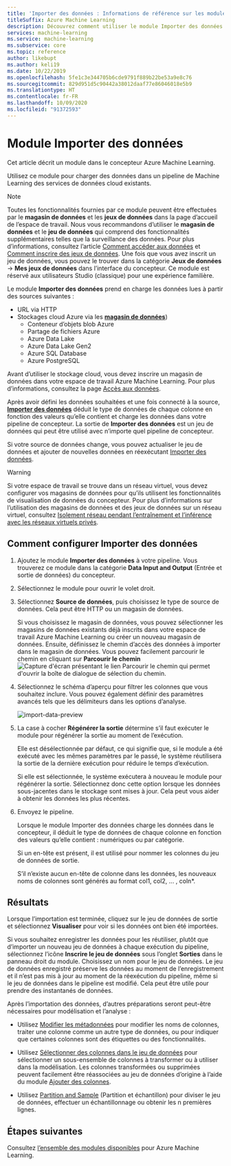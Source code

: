 ```yaml
---
title: 'Importer des données : Informations de référence sur les modules'
titleSuffix: Azure Machine Learning
description: Découvrez comment utiliser le module Importer des données dans Azure Machine Learning pour charger des données dans un pipeline de Machine Learning à partir de services de données cloud existants.
services: machine-learning
ms.service: machine-learning
ms.subservice: core
ms.topic: reference
author: likebupt
ms.author: keli19
ms.date: 10/22/2019
ms.openlocfilehash: 5fe1c3e344705b6cde9791f889b22be53a9e8c76
ms.sourcegitcommit: 829d951d5c90442a38012daaf77e86046018e5b9
ms.translationtype: HT
ms.contentlocale: fr-FR
ms.lasthandoff: 10/09/2020
ms.locfileid: "91372593"
---
```

# <a name="import-data-module"></a>Module Importer des données

Cet article décrit un module dans le concepteur Azure Machine Learning.

Utilisez ce module pour charger des données dans un pipeline de Machine Learning des services de données cloud existants. 

> [!Note]
> Toutes les fonctionnalités fournies par ce module peuvent être effectuées par le **magasin de données** et les **jeux de données** dans la page d’accueil de l’espace de travail. Nous vous recommandons d’utiliser le **magasin de données** et le **jeu de données** qui comprend des fonctionnalités supplémentaires telles que la surveillance des données. Pour plus d’informations, consultez l’article [Comment accéder aux données](../how-to-access-data.md) et [Comment inscrire des jeux de données](../how-to-create-register-datasets.md).
> Une fois que vous avez inscrit un jeu de données, vous pouvez le trouver dans la catégorie **Jeux de données** -> **Mes jeux de données** dans l’interface du concepteur. Ce module est réservé aux utilisateurs Studio (classique) pour une expérience familière. 
>

Le module **Importer des données** prend en charge les données lues à partir des sources suivantes :

- URL via HTTP
- Stockages cloud Azure via les [**magasin de données**](../how-to-access-data.md))
    - Conteneur d’objets blob Azure
    - Partage de fichiers Azure
    - Azure Data Lake
    - Azure Data Lake Gen2
    - Azure SQL Database
    - Azure PostgreSQL    

Avant d’utiliser le stockage cloud, vous devez inscrire un magasin de données dans votre espace de travail Azure Machine Learning. Pour plus d’informations, consultez la page [Accès aux données](../how-to-access-data.md). 

Après avoir défini les données souhaitées et une fois connecté à la source, **[Importer des données](./import-data.md)** déduit le type de données de chaque colonne en fonction des valeurs qu’elle contient et charge les données dans votre pipeline de concepteur. La sortie de **Importer des données** est un jeu de données qui peut être utilisé avec n’importe quel pipeline de concepteur.

Si votre source de données change, vous pouvez actualiser le jeu de données et ajouter de nouvelles données en réexécutant [Importer des données](./import-data.md).

> [!WARNING]
> Si votre espace de travail se trouve dans un réseau virtuel, vous devez configurer vos magasins de données pour qu’ils utilisent les fonctionnalités de visualisation de données du concepteur. Pour plus d’informations sur l’utilisation des magasins de données et des jeux de données sur un réseau virtuel, consultez [Isolement réseau pendant l’entraînement et l’inférence avec les réseaux virtuels privés](../how-to-enable-studio-virtual-network.md).


## <a name="how-to-configure-import-data"></a>Comment configurer Importer des données

1. Ajoutez le module **Importer des données** à votre pipeline. Vous trouverez ce module dans la catégorie **Data Input and Output** (Entrée et sortie de données) du concepteur.

1. Sélectionnez le module pour ouvrir le volet droit.

1. Sélectionnez **Source de données**, puis choisissez le type de source de données. Cela peut être HTTP ou un magasin de données.

    Si vous choisissez le magasin de données, vous pouvez sélectionner les magasins de données existants déjà inscrits dans votre espace de travail Azure Machine Learning ou créer un nouveau magasin de données. Ensuite, définissez le chemin d’accès des données à importer dans le magasin de données. Vous pouvez facilement parcourir le chemin en cliquant sur **Parcourir le chemin** ![Capture d'écran présentant le lien Parcourir le chemin qui permet d'ouvrir la boîte de dialogue de sélection du chemin.](media/module/import-data-path.png)

1. Sélectionnez le schéma d’aperçu pour filtrer les colonnes que vous souhaitez inclure. Vous pouvez également définir des paramètres avancés tels que les délimiteurs dans les options d’analyse.

    ![import-data-preview](media/module/import-data.png)

1. La case à cocher **Régénérer la sortie** détermine s’il faut exécuter le module pour régénérer la sortie au moment de l’exécution. 

    Elle est désélectionnée par défaut, ce qui signifie que, si le module a été exécuté avec les mêmes paramètres par le passé, le système réutilisera la sortie de la dernière exécution pour réduire le temps d’exécution. 

    Si elle est sélectionnée, le système exécutera à nouveau le module pour régénérer la sortie. Sélectionnez donc cette option lorsque les données sous-jacentes dans le stockage sont mises à jour. Cela peut vous aider à obtenir les données les plus récentes.


1. Envoyez le pipeline.

    Lorsque le module Importer des données charge les données dans le concepteur, il déduit le type de données de chaque colonne en fonction des valeurs qu’elle contient : numériques ou par catégorie.

    Si un en-tête est présent, il est utilisé pour nommer les colonnes du jeu de données de sortie.

    S’il n’existe aucun en-tête de colonne dans les données, les nouveaux noms de colonnes sont générés au format col1, col2, ... , coln*.

## <a name="results"></a>Résultats

Lorsque l’importation est terminée, cliquez sur le jeu de données de sortie et sélectionnez **Visualiser** pour voir si les données ont bien été importées.

Si vous souhaitez enregistrer les données pour les réutiliser, plutôt que d’importer un nouveau jeu de données à chaque exécution du pipeline, sélectionnez l’icône **Inscrire le jeu de données** sous l’onglet **Sorties** dans le panneau droit du module. Choisissez un nom pour le jeu de données. Le jeu de données enregistré préserve les données au moment de l’enregistrement et il n’est pas mis à jour au moment de la réexécution du pipeline, même si le jeu de données dans le pipeline est modifié. Cela peut être utile pour prendre des instantanés de données.

Après l’importation des données, d’autres préparations seront peut-être nécessaires pour modélisation et l’analyse :

- Utilisez [Modifier les métadonnées](./edit-metadata.md) pour modifier les noms de colonnes, traiter une colonne comme un autre type de données, ou pour indiquer que certaines colonnes sont des étiquettes ou des fonctionnalités.

- Utilisez [Sélectionner des colonnes dans le jeu de données](./select-columns-in-dataset.md) pour sélectionner un sous-ensemble de colonnes à transformer ou à utiliser dans la modélisation. Les colonnes transformées ou supprimées peuvent facilement être réassociées au jeu de données d’origine à l’aide du module [Ajouter des colonnes](./add-columns.md).  

- Utilisez [Partition and Sample](./partition-and-sample.md) (Partition et échantillon) pour diviser le jeu de données, effectuer un échantillonnage ou obtenir les n premières lignes.

## <a name="next-steps"></a>Étapes suivantes

Consultez [l’ensemble des modules disponibles](module-reference.md) pour Azure Machine Learning. 
